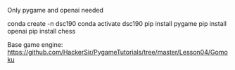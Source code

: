 Only pygame and openai needed

conda create -n dsc190
conda activate dsc190
pip install pygame
pip install openai
pip install chess

Base game engine: https://github.com/HackerSir/PygameTutorials/tree/master/Lesson04/Gomoku